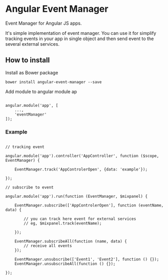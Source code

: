# Angular Event Manager

Event Manager for Angular JS apps.

It's simple implementation of event manager. You can use it for simplify tracking events in your app in single object and then send event to the several external services. 

## How to install

Install as Bower package

```
bower install angular-event-manager --save
```

Add module to angular module ap

```

angular.module('app', [
    ...,
    'eventManager'
]);
```

### Example

```

// tracking event

angular.module('app').controller('AppController', function ($scope, EventManager) {

    EventManager.track('AppControlerOpen', {data: 'example'});
    
});

// subscribe to event

angular.module('app').run(function (EventManager, $mixpanel) {

    EventManager.subscribe(['AppControlerOpen'], function (eventName, data) {
        
        // you can track here event for external services
        // eg, $mixpanel.track(eventName);
        
    }); 
    
    EventManager.subscribeAll(function (name, data) {
        // receive all events
    });
    
    EventManager.unsubscribe(['Event1', 'Event2'], function () {});
    EventManager.unsubscribeAll(function () {});
    
});
```

